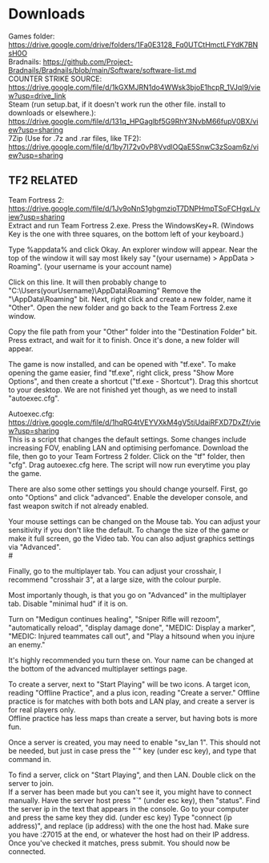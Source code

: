 # Downloads
Games folder: https://drive.google.com/drive/folders/1Fa0E3128_Fq0UTCtHmctLFYdK7BNsH0O<br>
Bradnails: https://github.com/Project-Bradnails/Bradnails/blob/main/Software/software-list.md<br>
COUNTER STRIKE SOURCE: https://drive.google.com/file/d/1kGXMJRN1do4WWsk3bjoE1hcpR_1VJqI9/view?usp=drive_link<br>
Steam (run setup.bat, if it doesn't work run the other file. install to downloads or elsewhere.): https://drive.google.com/file/d/131q_HPGaglbf5G9RhY3NvbM66fupV0BX/view?usp=sharing<br>
7Zip (Use for .7z and .rar files, like TF2): https://drive.google.com/file/d/1by7I72v0vP8VvdlOQaE5SnwC3zSoam6z/view?usp=sharing<br>


## TF2 RELATED<br>
Team Fortress 2: https://drive.google.com/file/d/1Jv9oNnS1ghgmzioT7DNPHmpTSoFCHgxL/view?usp=sharing<br>
Extract and run Team Fortress 2.exe. Press the WindowsKey+R. (Windows Key is the one with three squares, on the bottom left of your keyboard.)<br>

Type %appdata% and click Okay. An explorer window will appear. Near the top of the window it will say most likely say "(your username) > AppData > Roaming". (your username is your account name)<br>

Click on this line. It will then probably change to "C:\Users\(yourUsername)\AppData\Roaming" Remove the "\AppData\Roaming" bit. Next, right click and create a new folder, name it "Other". Open the new folder and go back to the Team Fortress 2.exe window.<br>

Copy the file path from your "Other" folder into the "Destination Folder" bit. Press extract, and wait for it to finish. Once it's done, a new folder will appear.<br>

The game is now installed, and can be opened with "tf.exe". To make opening the game easier, find "tf.exe", right click, press "Show More Options", and then create a shortcut ("tf.exe - Shortcut"). Drag this shortcut to your desktop. We are not finished yet though, as we need to install "autoexec.cfg".<br>


Autoexec.cfg: https://drive.google.com/file/d/1hqRG4tVEYVXkM4gV5tiUdaiRFXD7DxZf/view?usp=sharing<br>
This is a script that changes the default settings. Some changes include increasing FOV, enabling LAN and optimising perfomance. Download the file, then go to your Team Fortress 2 folder. Click on the "tf" folder, then "cfg". Drag autoexec.cfg here. The script will now run everytime you play the game.<br>

There are also some other settings you should change yourself. First, go onto "Options" and click "advanced". Enable the developer console, and fast weapon switch if not already enabled.<br>

Your mouse settings can be changed on the Mouse tab. You can adjust your sensitivity if you don't like the default. To change the size of the game or make it full screen, go the Video tab. You can also adjust graphics settings via "Advanced".<br>#

Finally, go to the multiplayer tab. You can adjust your crosshair, I recommend "crosshair 3", at a large size, with the colour purple.<br>

Most importanly though, is that you go on "Advanced" in the multiplayer tab. Disable "minimal hud" if it is on.<br>

Turn on "Medigun continues healing", "Sniper Rifle will rezoom", "automatically reload", "display damage done", "MEDIC: Display a marker", "MEDIC: Injured teammates call out", and "Play a hitsound when you injure an enemy."<br>

It's highly recommended you turn these on. Your name can be changed at the bottom of the advanced multiplayer settings page.<br>

To create a server, next to "Start Playing" will be two icons. A target icon, reading "Offline Practice", and a plus icon, reading "Create a server." Offline practice is for matches with both bots and LAN play, and create a server is for real players only.<br>
Offline practice has less maps than create a server, but having bots is more fun.<br>

Once a server is created, you may need to enable "sv_lan 1". This should not be needed, but just in case press the "`" key (under esc key), and type that command in.<br>

To find a server, click on "Start Playing", and then LAN. Double click on the server to join.<br>
If a server has been made but you can't see it, you might have to connect manually. Have the server host press "`" (under esc key), then "status". Find the server ip in the text that appears in the console. Go to your computer and press the same key they did. (under esc key) Type "connect (ip address)", and replace (ip address) with the one the host had. Make sure you have :27015 at the end, or whatever the host had on their IP address. Once you've checked it matches, press submit. You should now be connected.
